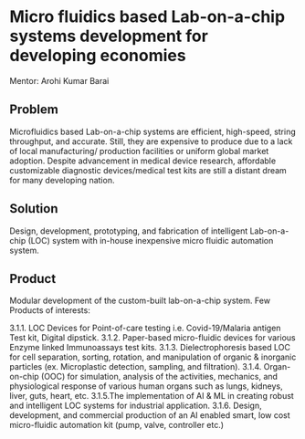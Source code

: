 # Micro fluidics based Lab-on-a-chip systems development for developing economies

Mentor: Arohi Kumar Barai  

## Problem

Microfluidics based Lab-on-a-chip systems are efficient, high-speed, string throughput, and accurate. Still, they
are expensive to produce due to a lack of local manufacturing/ production facilities or uniform global market
adoption. Despite advancement in medical device research, affordable customizable diagnostic devices/medical
test kits are still a distant dream for many developing nation.

## Solution

Design, development, prototyping, and fabrication of intelligent Lab-on-a-chip (LOC) system with in-house
inexpensive micro fluidic automation system.

## Product

Modular development of the custom-built lab-on-a-chip system. Few Products of interests:

3.1.1. LOC Devices for Point-of-care testing i.e. Covid-19/Malaria antigen Test kit, Digital dipstick.
3.1.2. Paper-based micro-fluidic devices for various Enzyme linked Immunoassays test kits.
3.1.3. Dielectrophoresis based LOC for cell separation, sorting, rotation, and manipulation of organic & inorganic
particles (ex. Microplastic detection, sampling, and filtration).
3.1.4. Organ-on-chip (OOC) for simulation, analysis of the activities, mechanics, and physiological response of
various human organs such as lungs, kidneys, liver, guts, heart, etc.
3.1.5.The implementation of AI & ML in creating robust and intelligent LOC systems for industrial application.
3.1.6. Design, development, and commercial production of an AI enabled smart, low cost micro-fluidic
automation kit (pump, valve, controller etc.)
